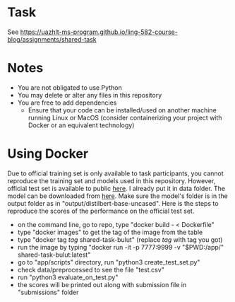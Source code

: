 # Task

See https://uazhlt-ms-program.github.io/ling-582-course-blog/assignments/shared-task


# Notes
- You are not obligated to use Python
- You may delete or alter any files in this repository
- You are free to add dependencies
  - Ensure that your code can be installed/used on another machine running Linux or MacOS (consider containerizing your project with Docker or an equivalent technology)

# Using Docker
Due to official training set is only available to task participants, you cannot reproduce the training set and models used in this repository. However, official test set is available to public [here](https://zenodo.org/record/6362498#.YnMxb_PML0o). I already put it in data folder. The model can be downloaded from [here](https://arizona.box.com/s/mqilthshz1x66z87ljzv521uesak4x59). Make sure the model's folder is in the output folder as in "output/distilbert-base-uncased". Here is the steps to reproduce the scores of the performance on the official test set.
- on the command line, go to repo, type "docker build - < Dockerfile"
- type "docker images" to get the tag of the image from the table 
- type "docker tag _tag_ shared-task-bulut" (replace _tag_ with tag you got) 
- run the image by typing "docker run -it -p 7777:9999 -v "$PWD:/app/" shared-task-bulut:latest"
- go to "app/scripts" directory, run "python3 create_test_set.py"
- check data/preprocessed to see the file "test.csv"
- run "python3 evaluate_on_test.py"
- the scores will be printed out along with submission file in "submissions" folder
